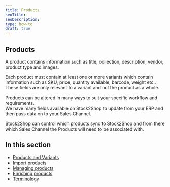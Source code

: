 ```yaml
---
title: Products
seoTitle: 
seoDescription: 
type: how-to
draft: true
---
```


## Products
A product contains information such as title, collection, description, vendor, product type and images.

Each product must contain at least one or more variants which contain information such as SKU, price, quantity available, 
barcode, weight etc..  
These fields are only relevant to a variant and not the product as a whole.

Products can be altered in many ways to suit your specific workflow and requirements.  
We have many fields available on Stock2Shop to update from your ERP and then pass data on to your Sales Channel.

Stock2Shop can control which products sync to Stock2Shop and from there which Sales Channel the Products will need to be
associated with.

## In this section

- [Products and Variants](/help/how-to/products/products_and_variants "Products in Stock2Shop")
- [Import products](/help/how-to/products/import "importing products into Stock2Shop")
- [Managing products](/help/how-to/products/managing-products "managing products in Stock2Shop")
- [Enriching products](/help/how-to/products/enriching-products "enriching products in Stock2Shop")
- [Terminology](/help/how-to/products/terminology "terminology of Stock2Shop")